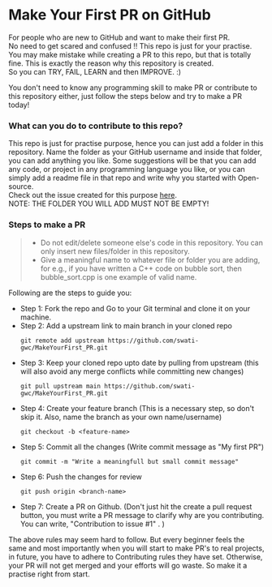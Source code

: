 # Make Your First PR on GitHub

For people who are new to GitHub and want to make their first PR.</br>
No need to get scared and confused !! This repo is just for your practise.</br>
You may make mistake while creating a PR to this repo, but that is totally fine. This is exactly the reason why this repository is created.</br>
So you can TRY, FAIL, LEARN and then IMPROVE. :)

You don't need to know any programming skill to make PR or contribute to this repository either, just follow the steps below and try to make a PR today!

### What can you do to contribute to this repo?

This repo is just for practise purpose, hence you can just add a folder in this repository. Name the folder as your GitHub username and inside that folder, you can add anything you like. Some suggestions will be that you can add any code, or project in any programming language you like, or you can simply add a readme file in that repo and write why you started with Open-source.</br>
Check out the issue created for this purpose [here](https://github.com/swati-gwc/MakeYourFirst_PR/issues/1).</br>
NOTE: THE FOLDER YOU WILL ADD MUST NOT BE EMPTY!

### Steps to make a PR

> - Do not edit/delete someone else's code in this repository. You can only insert new files/folder in this repository.
> - Give a meaningful name to whatever file or folder you are adding, for e.g., if you have written a C++ code on bubble sort, then bubble_sort.cpp is one example of valid name.

Following are the steps to guide you:

* Step 1: Fork the repo and Go to your Git terminal and  clone it on your machine.
* Step 2: Add a upstream link to main branch in your cloned repo
    ```
    git remote add upstream https://github.com/swati-gwc/MakeYourFirst_PR.git
    ```
* Step 3: Keep your cloned repo upto date by pulling from upstream (this will also avoid any merge conflicts while committing new changes)
    ```
    git pull upstream main https://github.com/swati-gwc/MakeYourFirst_PR.git
    ```
* Step 4: Create your feature branch (This is a necessary step, so don't skip it. Also, name the branch as your own name/username)
    ```
    git checkout -b <feature-name>
    ```
* Step 5: Commit all the changes (Write commit message as "My first PR")
    ```
    git commit -m "Write a meaningfull but small commit message"
    ```
* Step 6: Push the changes for review
    ```
    git push origin <branch-name>
    ```
* Step 7: Create a PR on Github. (Don't just hit the create a pull request button, you must write a PR message to clarify why are you contributing. You can write, "Contribution to issue #1" . )


The above rules may seem hard to follow. But every beginner feels the same and most importantly when you will start to make PR's to real projects, in future, you have to adhere to Contributing rules they have set. Otherwise, your PR will not get merged and your efforts will go waste. So make it a practise right from start.

